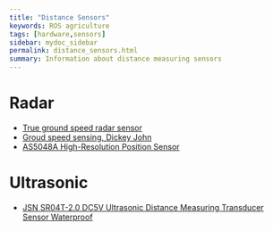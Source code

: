 ```yaml
---
title: "Distance Sensors"
keywords: ROS agriculture
tags: [hardware,sensors]
sidebar: mydoc_sidebar
permalink: distance_sensors.html
summary: Information about distance measuring sensors
---
```


# Radar

* [True ground speed radar sensor](http://salesmanual.deere.com/sales/salesmanual/en_NA/tractors/attachments/electrical_and_lights/waterloo_common_radar_code_9023.html)
* [Groud speed sensing, Dickey John](http://www.dickey-john.com/products/agriculture/ground-speed-sensing/)
* [AS5048A High-Resolution Position Sensor](https://ams.com/as5048a)

# Ultrasonic

* [JSN SR04T-2.0 DC5V Ultrasonic Distance Measuring Transducer Sensor Waterproof](https://www.ebay.com/itm/JSN-SR04T-2-0-DC5V-Ultrasonic-Distance-Measuring-Transducer-Sensor-Waterproof/172267770126?hash=item281bf5910e:g:N-8AAOSwSONcSnew:rk:3:pf:1&frcectupt=true)
